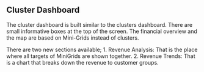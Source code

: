 Cluster Dashboard
-----------------

The cluster dashboard is built similar to the clusters dashboard. There
are small informative boxes at the top of the screen. The financial
overview and the map are based on Mini-Grids instead of clusters.

There are two new sections available; 1. Revenue Analysis: That is the
place where all targets of MiniGrids are shown together. 2. Revenue
Trends: That is a chart that breaks down the revenue to customer groups.